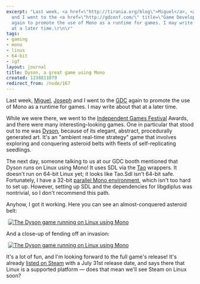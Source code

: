 ```yaml
---
excerpt: "Last week, <a href=\"http://tirania.org/blog\">Miguel</a>, <a href=\"http://beyondfocus.com\">Joseph</a>
  and I went to the <a href=\"http://gdconf.com/\" title=\"Game Developers Conference\">GDC</a>
  again to promote the use of Mono as a runtime for games. I may write about that
  at a later time.\r\n\r"
tags:
- gaming
- mono
- linux
- 64-bit
- igf
layout: journal
title: Dyson, a great game using Mono
created: 1238811079
redirect_from: /node/167
---
```

Last week, <a href="http://tirania.org/blog">Miguel</a>, <a href="http://beyondfocus.com">Joseph</a> and I went to the <a href="http://gdconf.com/" title="Game Developers Conference">GDC</a> again to promote the use of Mono as a runtime for games. I may write about that at a later time.

While we were there, we went to the <a href="http://www.igf.com/">Independent Games Festival</a> Awards, and there were many interesting-looking games. One in particular that stood out to me was <a href="http://www.dyson-game.com">Dyson</a>, because of its elegant, abstract, procedurally generated art. It's an "ambient real-time strategy" game that involves exploring and conquering asteroid belts with fleets of self-replicating seedlings.

The next day, someone talking to us at our GDC booth mentioned that Dyson runs on Linux using Mono! It uses SDL via the <a href="http://www.taoframework.com/">Tao</a> wrappers. It doesn't run on 64-bit Linux yet; it looks like Tao.Sdl isn't 64-bit safe. Fortunately, I have a 32-bit <a href="http://www.mono-project.com/Parallel_Mono_Environments">parallel Mono environment</a>, which isn't too hard to set up. However, setting up SDL and the dependencies for libgdiplus was nontrivial, so I don't recommend this path.

Anyhow, I got it working. Here you can see an almost-conquered asteroid belt:

 <a href="http://mjhutchinson.com/files/images/MonoScreenshots/DysonGame.png "><img src="http://mjhutchinson.com/files/images/MonoScreenshots/DysonGame-thumb.png" alt="The Dyson game running on Linux using Mono" style="max-width:98%; display:block;margin-left:auto;margin-right:auto;" /></a>

And a close-up of fending off an invasion:

<a href="http://mjhutchinson.com/files/images/MonoScreenshots/DysonGame2.png "><img src="http://mjhutchinson.com/files/images/MonoScreenshots/DysonGame2-thumb.png" alt="The Dyson game running on Linux using Mono" style="max-width:98%; display:block;margin-left:auto;margin-right:auto;" /></a>

It's a lot of fun, and I'm looking forward to the full game's release! It's already <a href="http://store.steampowered.com/app/900804/">listed on Steam</a> with a July 31st release date, and says there that Linux is a supported platform &mdash; does that mean we'll see Steam on Linux soon?
